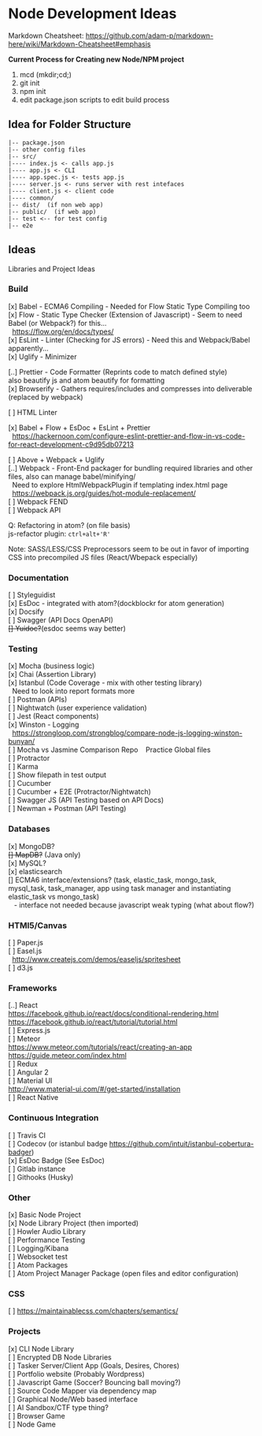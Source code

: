 # Node Development Ideas
Markdown Cheatsheet:
https://github.com/adam-p/markdown-here/wiki/Markdown-Cheatsheet#emphasis

**Current Process for Creating new Node/NPM project**  
1) mcd (mkdir;cd;)  
2) git init  
3) npm init  
4) edit package.json scripts to edit build process


## Idea for Folder Structure

```
|-- package.json  
|-- other config files  
|-- src/  
|---- index.js <- calls app.js  
|---- app.js <- CLI  
|---- app.spec.js <- tests app.js
|---- server.js <- runs server with rest intefaces  
|---- client.js <- client code  
|---- common/  
|-- dist/  (if non web app)  
|-- public/  (if web app)  
|-- test <-- for test config
|-- e2e
```

## Ideas
Libraries and Project Ideas

### Build
[x] Babel - ECMA6 Compiling - Needed for Flow Static Type Compiling too  
[x] Flow -  Static Type Checker (Extension of Javascript) - Seem to need Babel
(or Webpack?) for this...  
&nbsp;&nbsp;https://flow.org/en/docs/types/   
[x] EsLint - Linter (Checking for JS errors) - Need this and Webpack/Babel apparently...  
[x] Uglify - Minimizer  

[..] Prettier - Code Formatter (Reprints code to match defined style)  
also beautify js and atom beautify for formatting  
[x] Browserify - Gathers requires/includes and compresses into deliverable
 (replaced by webpack)  

[ ] HTML Linter  

[x] Babel + Flow + EsDoc + EsLint + Prettier  
&nbsp;&nbsp;https://hackernoon.com/configure-eslint-prettier-and-flow-in-vs-code-for-react-development-c9d95db07213  

[ ] Above + Webpack + Uglify  
[..] Webpack -  Front-End packager for bundling required libraries and other files, also can manage babel/minifying/  
&nbsp;&nbsp;Need to explore HtmlWebpackPlugin if templating index.html page  
&nbsp;&nbsp;https://webpack.js.org/guides/hot-module-replacement/  
[ ] Webpack FEND  
[ ] Webpack API  


Q: Refactoring in atom? (on file basis)  
js-refactor plugin: ``ctrl+alt+'R'``

Note: SASS/LESS/CSS Preprocessors seem to be out in favor of importing CSS into
precompiled JS files (React/Wbepack especially)  

### Documentation
[ ] Styleguidist  
[x] EsDoc - integrated with atom?(dockblockr for atom generation)  
[x] Docsify  
[ ] Swagger (API Docs OpenAPI)  
~~[] Yuidoc?~~(esdoc seems way better)   

### Testing
[x] Mocha  (business logic)  
[x] Chai (Assertion Library)  
[x] Istanbul (Code Coverage - mix with other testing library)  
&nbsp;&nbsp;Need to look into report formats more  
[ ] Postman (APIs)  
[ ] Nightwatch (user experience validation)  
[ ] Jest  (React components)  
[x] Winston - Logging  
&nbsp;&nbsp;https://strongloop.com/strongblog/compare-node-js-logging-winston-bunyan/  
[ ] Mocha vs Jasmine Comparison Repo
&nbsp;&nbsp; Practice Global files  
[ ] Protractor  
[ ] Karma  
[ ] Show filepath in test output  
[ ] Cucumber    
[ ] Cucumber + E2E (Protractor/Nightwatch)  
[ ] Swagger JS (API Testing based on API Docs)  
[ ] Newman + Postman (API Testing)

### Databases
[x] MongoDB?  
~~[] MapDB?~~ (Java only)  
[x] MySQL?  
[x] elasticsearch  
[] ECMA6 interface/extensions? (task, elastic_task, mongo_task, mysql_task, task_manager, app using task manager and instantiating elastic_task vs mongo_task)  
&nbsp;&nbsp; - interface not needed because javascript weak typing (what about flow?)  


### HTMl5/Canvas
[ ] Paper.js  
[ ] Easel.js  
&nbsp;&nbsp;http://www.createjs.com/demos/easeljs/spritesheet  
[ ] d3.js  

### Frameworks
[..] React  
 https://facebook.github.io/react/docs/conditional-rendering.html  
 https://facebook.github.io/react/tutorial/tutorial.html  
[ ] Express.js  
[ ] Meteor  
https://www.meteor.com/tutorials/react/creating-an-app  
https://guide.meteor.com/index.html  
[ ] Redux  
[ ] Angular 2  
[ ] Material UI  
http://www.material-ui.com/#/get-started/installation   
[ ] React Native  

### Continuous Integration
[ ] Travis CI  
[ ] Codecov (or istanbul badge https://github.com/intuit/istanbul-cobertura-badger)  
[x] EsDoc Badge (See EsDoc)   
[ ] Gitlab instance  
[ ] Githooks (Husky)  

### Other
[x] Basic Node Project  
[x] Node Library Project (then imported)  
[ ] Howler Audio Library  
[ ] Performance Testing  
[ ] Logging/Kibana  
[ ] Websocket test  
[ ] Atom Packages  
[ ] Atom Project Manager Package (open files and editor configuration)  

### CSS
[ ] https://maintainablecss.com/chapters/semantics/  

### Projects
[x] CLI Node Library  
[ ] Encrypted DB Node Libraries  
[ ] Tasker Server/Client App (Goals, Desires, Chores)   
[ ] Portfolio website (Probably Wordpress)  
[ ] Javascript Game (Soccer? Bouncing ball moving?)  
[ ] Source Code Mapper via dependency map  
[ ] Graphical Node/Web based interface  
[ ] AI Sandbox/CTF type thing?  
[ ] Browser Game  
[ ] Node Game  
